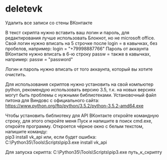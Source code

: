 # deletevk
Удалить все записи со стены ВКонтакте

В текст скрипта нужно вставить ваш логин и пароль, для редактирования лучше использовать Блокнот, но не microsoft office. 
Свой логин нужно вписать на 5 строчке после 
login = 
в кавычках, без пробелов, например: login = "+79998887766"
Пароль от аккаунта ВКонтакте нужно вписать в 6-ю строку
passw =
также в кавычках, например: passw = "password"

Логин и пароль нужно вписать от того аккаунта, который вы хотите очистить. 

Для использования скриптов нужно установить на свой компьютер python, рекомендую использовать версию 3.5, т.к. на новых версиях могут быть проблемы с нужными библиотеками.
Установочный файл питона для Виндовс с официального сайта:
https://www.python.org/ftp/python/3.5.2/python-3.5.2-amd64.exe

Чтобы установить библиотеку для API ВКонтакте откройте командную строку, для этого откройте меня Пуск и напишите в поиск cmd.exe, откройте программу. 
Откроется чёрное окно с белым текстом, напишите команду:  
pip3 install vk_api
или, если будет ошибка: 
C:\Python35\Tools\Scripts\pip3.exe install vk_api

Для запуска скрипта: 
C:\Python35\Tools\Scripts\pip3.exe путь_к_скрипту
